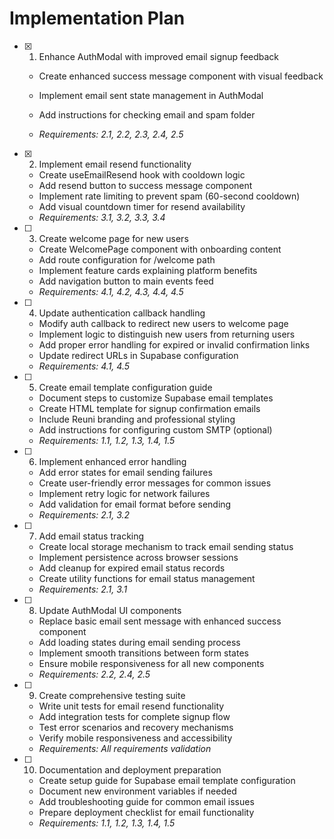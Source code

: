 # Implementation Plan

- [x] 1. Enhance AuthModal with improved email signup feedback

  - Create enhanced success message component with visual feedback

  - Implement email sent state management in AuthModal

  - Add instructions for checking email and spam folder
  - _Requirements: 2.1, 2.2, 2.3, 2.4, 2.5_

- [x] 2. Implement email resend functionality






  - Create useEmailResend hook with cooldown logic
  - Add resend button to success message component
  - Implement rate limiting to prevent spam (60-second cooldown)
  - Add visual countdown timer for resend availability
  - _Requirements: 3.1, 3.2, 3.3, 3.4_

- [ ] 3. Create welcome page for new users

  - Create WelcomePage component with onboarding content
  - Add route configuration for /welcome path
  - Implement feature cards explaining platform benefits
  - Add navigation button to main events feed
  - _Requirements: 4.1, 4.2, 4.3, 4.4, 4.5_

- [ ] 4. Update authentication callback handling

  - Modify auth callback to redirect new users to welcome page
  - Implement logic to distinguish new users from returning users
  - Add proper error handling for expired or invalid confirmation links
  - Update redirect URLs in Supabase configuration
  - _Requirements: 4.1, 4.5_

- [ ] 5. Create email template configuration guide

  - Document steps to customize Supabase email templates
  - Create HTML template for signup confirmation emails
  - Include Reuni branding and professional styling
  - Add instructions for configuring custom SMTP (optional)
  - _Requirements: 1.1, 1.2, 1.3, 1.4, 1.5_

- [ ] 6. Implement enhanced error handling

  - Add error states for email sending failures
  - Create user-friendly error messages for common issues
  - Implement retry logic for network failures
  - Add validation for email format before sending
  - _Requirements: 2.1, 3.2_

- [ ] 7. Add email status tracking

  - Create local storage mechanism to track email sending status
  - Implement persistence across browser sessions
  - Add cleanup for expired email status records
  - Create utility functions for email status management
  - _Requirements: 2.1, 3.1_

- [ ] 8. Update AuthModal UI components

  - Replace basic email sent message with enhanced success component
  - Add loading states during email sending process
  - Implement smooth transitions between form states
  - Ensure mobile responsiveness for all new components
  - _Requirements: 2.2, 2.4, 2.5_

- [ ] 9. Create comprehensive testing suite

  - Write unit tests for email resend functionality
  - Add integration tests for complete signup flow
  - Test error scenarios and recovery mechanisms
  - Verify mobile responsiveness and accessibility
  - _Requirements: All requirements validation_

- [ ] 10. Documentation and deployment preparation
  - Create setup guide for Supabase email template configuration
  - Document new environment variables if needed
  - Add troubleshooting guide for common email issues
  - Prepare deployment checklist for email functionality
  - _Requirements: 1.1, 1.2, 1.3, 1.4, 1.5_
